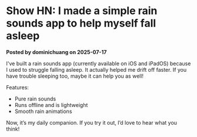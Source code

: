 # Show HN: I made a simple rain sounds app to help myself fall asleep

**Posted by dominichuang on 2025-07-17**

I've built a rain sounds app (currently available on iOS and iPadOS) because I used to struggle falling asleep. It actually helped me drift off faster. If you have trouble sleeping too, maybe it can help you as well!

Features:
- Pure rain sounds
- Runs offline and is lightweight
- Smooth rain animations

Now, it’s my daily companion. If you try it out, I’d love to hear what you think!